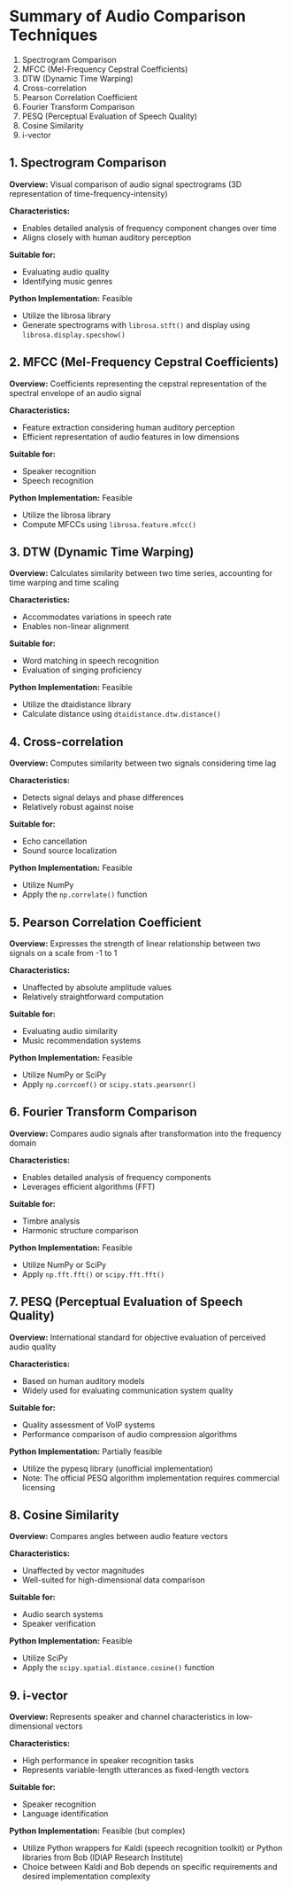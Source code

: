 # Summary of Audio Comparison Techniques

1. Spectrogram Comparison
2. MFCC (Mel-Frequency Cepstral Coefficients)
3. DTW (Dynamic Time Warping)
4. Cross-correlation
5. Pearson Correlation Coefficient
6. Fourier Transform Comparison
7. PESQ (Perceptual Evaluation of Speech Quality)
8. Cosine Similarity
9. i-vector

## 1. Spectrogram Comparison

**Overview:** Visual comparison of audio signal spectrograms (3D representation of time-frequency-intensity)

**Characteristics:**
- Enables detailed analysis of frequency component changes over time
- Aligns closely with human auditory perception

**Suitable for:**
- Evaluating audio quality
- Identifying music genres

**Python Implementation:** Feasible
- Utilize the librosa library
- Generate spectrograms with `librosa.stft()` and display using `librosa.display.specshow()`

## 2. MFCC (Mel-Frequency Cepstral Coefficients)

**Overview:** Coefficients representing the cepstral representation of the spectral envelope of an audio signal

**Characteristics:**
- Feature extraction considering human auditory perception
- Efficient representation of audio features in low dimensions

**Suitable for:**
- Speaker recognition
- Speech recognition

**Python Implementation:** Feasible
- Utilize the librosa library
- Compute MFCCs using `librosa.feature.mfcc()`

## 3. DTW (Dynamic Time Warping)

**Overview:** Calculates similarity between two time series, accounting for time warping and time scaling

**Characteristics:**
- Accommodates variations in speech rate
- Enables non-linear alignment

**Suitable for:**
- Word matching in speech recognition
- Evaluation of singing proficiency

**Python Implementation:** Feasible
- Utilize the dtaidistance library
- Calculate distance using `dtaidistance.dtw.distance()`

## 4. Cross-correlation

**Overview:** Computes similarity between two signals considering time lag

**Characteristics:**
- Detects signal delays and phase differences
- Relatively robust against noise

**Suitable for:**
- Echo cancellation
- Sound source localization

**Python Implementation:** Feasible
- Utilize NumPy
- Apply the `np.correlate()` function

## 5. Pearson Correlation Coefficient

**Overview:** Expresses the strength of linear relationship between two signals on a scale from -1 to 1

**Characteristics:**
- Unaffected by absolute amplitude values
- Relatively straightforward computation

**Suitable for:**
- Evaluating audio similarity
- Music recommendation systems

**Python Implementation:** Feasible
- Utilize NumPy or SciPy
- Apply `np.corrcoef()` or `scipy.stats.pearsonr()`

## 6. Fourier Transform Comparison

**Overview:** Compares audio signals after transformation into the frequency domain

**Characteristics:**
- Enables detailed analysis of frequency components
- Leverages efficient algorithms (FFT)

**Suitable for:**
- Timbre analysis
- Harmonic structure comparison

**Python Implementation:** Feasible
- Utilize NumPy or SciPy
- Apply `np.fft.fft()` or `scipy.fft.fft()`

## 7. PESQ (Perceptual Evaluation of Speech Quality)

**Overview:** International standard for objective evaluation of perceived audio quality

**Characteristics:**
- Based on human auditory models
- Widely used for evaluating communication system quality

**Suitable for:**
- Quality assessment of VoIP systems
- Performance comparison of audio compression algorithms

**Python Implementation:** Partially feasible
- Utilize the pypesq library (unofficial implementation)
- Note: The official PESQ algorithm implementation requires commercial licensing

## 8. Cosine Similarity

**Overview:** Compares angles between audio feature vectors

**Characteristics:**
- Unaffected by vector magnitudes
- Well-suited for high-dimensional data comparison

**Suitable for:**
- Audio search systems
- Speaker verification

**Python Implementation:** Feasible
- Utilize SciPy
- Apply the `scipy.spatial.distance.cosine()` function

## 9. i-vector

**Overview:** Represents speaker and channel characteristics in low-dimensional vectors

**Characteristics:**
- High performance in speaker recognition tasks
- Represents variable-length utterances as fixed-length vectors

**Suitable for:**
- Speaker recognition
- Language identification

**Python Implementation:** Feasible (but complex)
- Utilize Python wrappers for Kaldi (speech recognition toolkit) or Python libraries from Bob (IDIAP Research Institute)
- Choice between Kaldi and Bob depends on specific requirements and desired implementation complexity